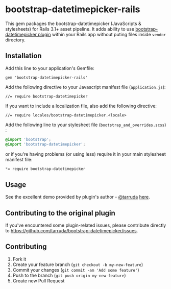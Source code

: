 # bootstrap-datetimepicker-rails

This gem packages the bootstrap-datetimepicker (JavaScripts & stylesheets) for Rails 3.1+ asset pipeline. It adds ability to use [bootstrap-datetimepicker plugin](http://tarruda.github.com/bootstrap-datetimepicker/) within your Rails app without puting files inside `vendor` directory.

## Installation

Add this line to your application's Gemfile:

    gem 'bootstrap-datetimepicker-rails'

Add the following directive to your Javascript manifest file (`application.js`):

    //= require bootstrap-datetimepicker

If you want to include a localization file, also add the following directive:

    //= require locales/bootstrap-datetimepicker.<locale>

Add the following line to your stylesheet file (`bootstrap_and_overrides.scss`) :

```scss
@import 'bootstrap';
@import 'bootstrap-datetimepicker';
```

or if you're having problems (or using less) require it in your main stylesheet manifest file:

```scss
*= require bootstrap-datetimepicker
```

## Usage

See the excellent demo provided by plugin's author - [@tarruda](https://github.com/tarruda) [here](http://tarruda.github.com/bootstrap-datetimepicker/).

## Contributing to the original plugin

If you've encountered some plugin-related issues, please contribute directly to https://github.com/tarruda/bootstrap-datetimepicker/issues.

## Contributing

1. Fork it
2. Create your feature branch (`git checkout -b my-new-feature`)
3. Commit your changes (`git commit -am 'Add some feature'`)
4. Push to the branch (`git push origin my-new-feature`)
5. Create new Pull Request
